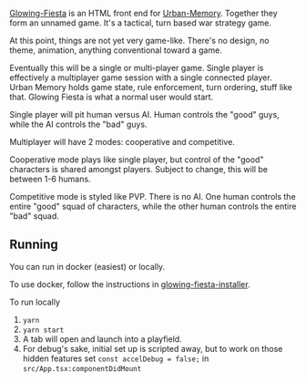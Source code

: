 [Glowing-Fiesta](https://www.github.com/altintx/glowing-fiesta) is an HTML front end for
[Urban-Memory](https://www.github.com/altintx/urban-memory). Together they form an unnamed
game. It's a tactical, turn based war strategy game. 

At this point, things are not yet very game-like. There's no design, no theme, animation, 
anything conventional toward a game. 

Eventually this will be a single or multi-player game. Single player is effectively a
multiplayer game session with a single connected player. Urban Memory holds game state, rule
enforcement, turn ordering, stuff like that. Glowing Fiesta is what a normal user would
start. 

Single player will pit human versus AI. Human controls the "good" guys, while the AI
controls the "bad" guys. 

Multiplayer will have 2 modes: cooperative and competitive. 

Cooperative mode plays like single player, but control of the "good" characters is shared
amongst players. Subject to change, this will be between 1-6 humans. 

Competitive mode is styled like PVP. There is no AI. One human controls the entire
"good" squad of characters, while the other human controls the entire "bad" squad.

## Running

You can run in docker (easiest) or locally.

To use docker, follow the instructions in [glowing-fiesta-installer](https://github.com/altintx/glowing-fiesta-installer).

To run locally

1. `yarn`
2. `yarn start`
3. A tab will open and launch into a playfield.
4. For debug's sake, initial set up is scripted away, but to work on those hidden features set `const accelDebug = false;` in `src/App.tsx:componentDidMount`
